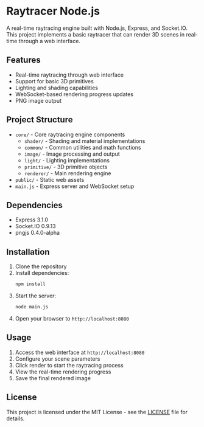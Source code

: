# Raytracer Node.js

A real-time raytracing engine built with Node.js, Express, and Socket.IO. This project implements a basic raytracer that can render 3D scenes in real-time through a web interface.

## Features

- Real-time raytracing through web interface
- Support for basic 3D primitives
- Lighting and shading capabilities
- WebSocket-based rendering progress updates
- PNG image output

## Project Structure

- `core/` - Core raytracing engine components
  - `shader/` - Shading and material implementations
  - `common/` - Common utilities and math functions
  - `image/` - Image processing and output
  - `light/` - Lighting implementations
  - `primitive/` - 3D primitive objects
  - `renderer/` - Main rendering engine
- `public/` - Static web assets
- `main.js` - Express server and WebSocket setup

## Dependencies

- Express 3.1.0
- Socket.IO 0.9.13
- pngjs 0.4.0-alpha

## Installation

1. Clone the repository
2. Install dependencies:
   ```bash
   npm install
   ```
3. Start the server:
   ```bash
   node main.js
   ```
4. Open your browser to `http://localhost:8080`

## Usage

1. Access the web interface at `http://localhost:8080`
2. Configure your scene parameters
3. Click render to start the raytracing process
4. View the real-time rendering progress
5. Save the final rendered image

## License

This project is licensed under the MIT License - see the [LICENSE](LICENSE) file for details.